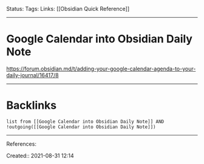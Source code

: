 Status: 
Tags: 
Links: [[Obsidian Quick Reference]]
___
# Google Calendar into Obsidian Daily Note
https://forum.obsidian.md/t/adding-your-google-calendar-agenda-to-your-daily-journal/16417/8
___
# Backlinks
```dataview
list from [[Google Calendar into Obsidian Daily Note]] AND !outgoing([[Google Calendar into Obsidian Daily Note]])
```
___
References:

Created:: 2021-08-31 12:14
